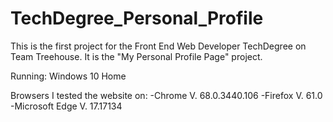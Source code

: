 # TechDegree_Personal_Profile
This is the first project for the Front End Web Developer TechDegree on Team Treehouse. It is the "My Personal Profile Page" project.

Running: Windows 10 Home

Browsers I tested the website on:
    -Chrome V. 68.0.3440.106
    -Firefox V. 61.0
    -Microsoft Edge V. 17.17134
